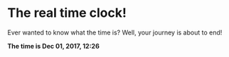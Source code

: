 # The real time clock!

Ever wanted to know what the time is? Well, your journey is about to end!

**The time is Dec 01, 2017, 12:26**